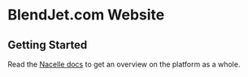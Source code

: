 # BlendJet.com Website

## Getting Started

Read the [Nacelle docs](https://docs.getnacelle.com) to get an overview on the platform as a whole.
